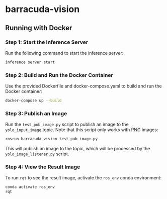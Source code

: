 # barracuda-vision

## Running with Docker

### Step 1: Start the Inference Server

Run the following command to start the inference server:

```bash
inference server start
```

### Step 2: Build and Run the Docker Container

Use the provided Dockerfile and docker-compose.yaml to build and run the Docker container:

```bash
docker-compose up --build
```

### Step 3: Publish an Image

Run the `test_pub_image.py` script to publish an image to the `yolo_input_image` topic. Note that this script only works with PNG images:

```bash
rosrun barracuda_vision test_pub_image.py
```

This will publish an image to the topic, which will be processed by the `yolo_image_listener.py` script.

### Step 4: View the Result Image

To run `rqt` to see the result image, activate the `ros_env` conda environment:

```bash
conda activate ros_env
rqt
```